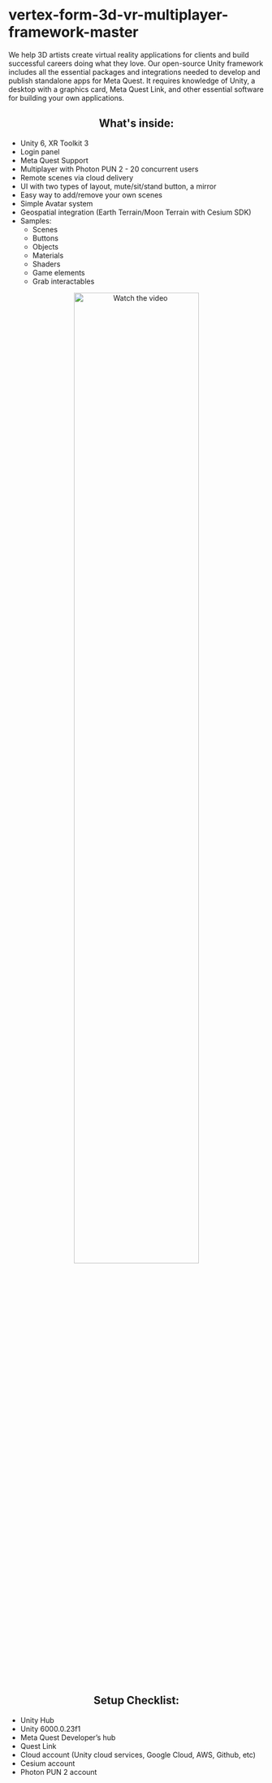 # vertex-form-3d-vr-multiplayer-framework-master
We help 3D artists create virtual reality applications for clients and build successful careers doing what they love. Our open-source Unity framework includes all the essential packages and integrations needed to develop and publish standalone apps for Meta Quest. It requires knowledge of Unity, a desktop with a graphics card, Meta Quest Link, and other essential software for building your own applications.
<h2 align="center"><b>What's inside:</b></h2>

- Unity 6, XR Toolkit 3
- Login panel
- Meta Quest Support
- Multiplayer with Photon PUN 2 - 20 concurrent users
- Remote scenes via cloud delivery
- UI with two types of layout, mute/sit/stand button, a mirror
- Easy way to add/remove your own scenes
- Simple Avatar system
- Geospatial integration (Earth Terrain/Moon Terrain with Cesium SDK)
- Samples:
  - Scenes
  - Buttons
  - Objects
  - Materials
  - Shaders
  - Game elements
  - Grab interactables

<div align="center">
  <a href="https://youtu.be/63QV10y7MsY">
    <img src="https://img.youtube.com/vi/63QV10y7MsY/0.jpg" alt="Watch the video" style="width:70%; border-radius:10px;">
  </a>
</div>





  <h2 align="center"><b>Setup Checklist:</b></h2>

- Unity Hub 
- Unity 6000.0.23f1
- Meta Quest Developer’s hub 
- Quest Link 
- Cloud account (Unity cloud services, Google Cloud, AWS, Github, etc) 
- Cesium account 
- Photon PUN 2 account 

